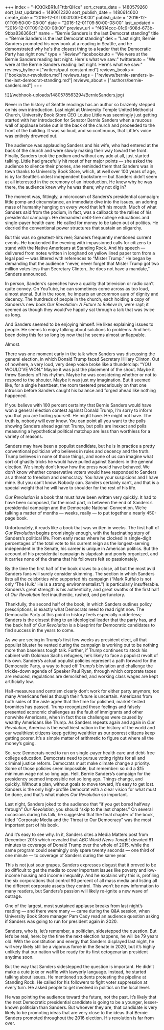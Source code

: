 +++
index = "-KXtOkBR1u1FttbrQHce"
sort_create_date = 1480579260
sort_last_updated = 1480612320
sort_publish_date = 1480614600
create_date = "2016-12-01T00:01:00-08:00"
publish_date = "2016-12-01T09:50:00-08:00"
date = "2016-12-01T09:50:00-08:00"
last_updated = "2016-12-01T09:12:00-08:00"
preview_url = "f4614ccc-01c9-608d-673b-9bba836366cf"
name = "Bernie Sanders is the last Democrat standing"
title = "Bernie Sanders is the last Democrat standing"
dek = "Last night, Bernie Sanders promoted his new book at a reading in Seattle, and he demonstrated why he's the closest thing to a leader that the Democratic Party has right now."
type = "Review"
facebookauto = "We were at the Bernie Sanders reading last night. Here's what we saw:"
twitterauto = "We were at the Bernie Sanders reading last night. Here's what we saw:"
reviews_byline = ["writers/paul-constant.md"]
reviews_books = ["books/our-revolution.md"]
reviews_tags = ["reviews/bernie-sanders-is-the-last-democrat-standing.md"]
reviews_about = ["authors/bernie-sanders.md"]
+++

<p class="image-hero">![](/webhook-uploads/1480578563294/BernieSanders.jpg)</p>

Never in the history of Seattle readings has an author so brazenly stepped on his own introduction. Last night at University Temple United Methodist Church, University Book Store CEO Louise Little was seemingly just getting started with her introduction for Senator Bernie Sanders when a raucous wall of applause broke out in the back of the church and proceeded to the front of the building. It was so loud, and so continuous, that Little’s voice was entirely drowned out.

The audience was applauding Sanders and his wife, who had entered at the back of the church and were slowly making their way toward the front. Finally, Sanders took the podium and without any ado at all, just started talking. Little had gracefully hit most of her major points — she asked the audience to silence their phones, she reminded them that Sanders was in town thanks to University Book Store, which, at well over 100 years of age, is by far Seattle’s oldest independent bookstore — but Sanders didn’t seem at all interested in the ceremony of an introduction. He knew why he was there, the audience knew why he was there; why not dig in?

The moment was, fittingly, a microcosm of Sanders’s presidential campaign: little pomp and circumstance, an immediate dive into the issues, an adoring mass of humanity hanging on every word that left his mouth. Much of what Sanders said from the podium, in fact, was a callback to the rallies of his presidential campaign. He demanded debt-free college educations and single-payer health care. He called for money to be taken out of politics. He decried the conventional power structures that sustain an oligarchy.

But this was no greatest-hits reel; Sanders frequently mentioned current events. He bookended the evening with impassioned calls for citizens to stand with the Native Americans at Standing Rock. And his speech — delivered from notes written in longhand on yellow lined paper torn from a legal pad — was littered with references to “Mister Trump.” He began by demanding that the audience “never, never forget that Mister Trump got two million votes less than Secretary Clinton...he does not have a mandate,” Sanders announced.

In person, Sanders’s speeches have a quality that television or radio can’t quite convey. On YouTube, he can sometimes come across as too loud, almost atonal. But in the room, he imparts an uncommon aura of dignity and decency. The hundreds of people in the church, each holding a copy of Sanders’s new book *Our Revolution: A Future to Believe In*, were rapt; it seemed as though they would’ve happily sat through a talk that was twice as long.

And Sanders seemed to be enjoying himself. He likes explaining issues to people. He seems to enjoy talking about solutions to problems. And he’s been doing this for so long by now that he seems almost unflappable.

Almost.

There was one moment early in the talk when Sanders was discussing the general election, in which Donald Trump faced Secretary Hillary Clinton. Out of nowhere, a very loud, very deep voice broke like a thunderclap: “YOU WOULD’VE WON.” Maybe it was just the placement of the shout. Maybe it threw Sanders off his rhythm. Maybe he was considering whether or not to respond to the shouter. Maybe it was just my imagination. But it seemed like, for a single heartbeat, the room teetered precariously on that one intrusion before Sanders caught his balance and forged ahead like nothing happened.

<div class="break"></div>

If you believe with 100 percent certainty that Bernie Sanders would have won a general election contest against Donald Trump, I’m sorry to inform you that you are fooling yourself. He might have. He might not have. The truth is, nobody will ever know. You can point all you want to the polls showing Sanders ahead against Trump, but polls are inexact and polls measuring a hypothetical political matchup are less than worthless for a variety of reasons. 

Sanders may have been a populist candidate, but he is in practice a pretty conventional politician who believes in rules and decency and the truth. Trump believes in none of those things, and none of us can imagine what sort of ghastly tricks he would have pulled against Sanders in the general election. We simply don’t know how the press would have behaved. We don’t know whether conservative voters would have responded to Sanders as a threat to freedom and democracy. You have your suspicions and I have mine. But you can’t know. Nobody can. Sanders certainly can’t, and that is a special weight that he will have to shoulder for the rest of his life.

<div class="break"></div>

*Our Revolution* is a book that must have been written very quickly. It had to have been composed, for the most part, in between the end of Sanders’s presidential campaign and the Democratic National Convention. We’re talking a matter of months — weeks, really — to put together a nearly 450-page book.

Unfortunately, it reads like a book that was written in weeks. The first half of *Our Revolution* begins promisingly enough, with the fascinating story of Sanders’s political life. From early races where he clocked in single-digit percentages of the total vote to his current reign as the longest-serving independent in the Senate, his career is unique in American politics. But the account of his presidential campaign is slapdash and poorly organized, and it carries none of the drama that his followers felt so passionately.

By the time the first half of the book draws to a close, all but the most avid Sanders fans will surely consider skimming. The section in which Sanders lists all the celebrities who supported his campaign (“Mark Ruffalo is not only ‘The Hulk.’ He is a strong environmentalist.”) is particularly insufferable. Sanders’s great strength is his authenticity, and great swaths of the first half of *Our Revolution* feel inauthentic, rushed, and perfunctory.

Thankfully, the second half of the book, in which Sanders outlines policy prescriptions, is exactly what Democrats need to read right now. The Democratic Party at this point in history feels especially rudderless; Sanders is the closest thing to an ideological leader that the party has, and the back half of *Our Revolution* is a blueprint for Democratic candidates to find success in the years to come.

As we are seeing in Trump’s first few weeks as president elect, all that populist bluster he vented during the campaign is working out to be nothing more than baseless tough talk. Further, if Trump continues to stock his cabinet with Goldman Sachs refugees, he’s likely to face a populist revolt of his own. Sanders’s actual populist policies represent a path forward for the Democratic Party, a way to head off Trump’s bloviation and challenge the trickle-down agenda of Speaker Paul Ryan, through which corporate taxes are reduced, regulations are demolished, and working class wages are kept artificially low.

Half-measures and centrism clearly don’t work for either party anymore; too many Americans feel as though their future is uncertain. Americans from both sides of the aisle agree that the time for polished, market-tested bromides has passed. Trump recognized those feelings and falsely presented economic challenges as the fault of immigrants and other nonwhite Americans, when in fact those challenges were caused by wealthy Americans like Trump. As Sanders repeats again and again in *Our Revolution*, America is the wealthiest nation in the history of the world and our wealthiest citizens keep getting wealthier as our poorest citizens keep getting poorer. It’s a simple matter of arithmetic to figure out where all the money’s going.

So, yes: Democrats need to run on single-payer health care and debt-free college education. Democrats need to pursue voting rights for all and criminal justice reform. Democrats must make climate change a priority. Some of those policies seem impossible, but remember: so did a $15 minimum wage not so long ago. Hell, Bernie Sanders’s campaign for the presidency seemed impossible not so long ago. Things change, and quickly. Without a plan, without goals to move toward, it’s easy to get lost. Sanders is the only high-profile Democrat with a clear vision for what must be done, and that’s what makes *Our Revolution* so important.

<div class="break"></div>

Last night, Sanders joked to the audience that “if you get bored halfway through” *Our Revolution*, you should “skip to the last chapter.” On several occasions during his talk, he suggested that the final chapter of the book, titled “Corporate Media and the Threat to Our Democracy” was the most important part of his book.

And it’s easy to see why. In it, Sanders cites a Media Matters post from December 2015 which revealed that *ABC World News Tonight* devoted 81 minutes to coverage of Donald Trump over the whole of 2015, while the same program could seemingly only spare twenty seconds — one third of one minute — to coverage of Sanders during the same year.

This is not just sour grapes. Sanders expresses disgust that it proved to be so difficult to get the media to cover important issues like poverty and low-income housing and income inequality. And he explains why this is, profiling the six corporations that control 90 percent of all mass media and listing all the different corporate assets they control. This won’t be new information to many readers, but Sanders’s passion will likely re-ignite a new wave of outrage.

<div class="break"></div>

One of the largest, most sustained applause breaks from last night’s reading — and there were many — came during the Q&A session, when University Book Store manager Pam Cady read an audience question asking if Sanders was going to run for president again in 2020.

Sanders, who is, let’s remember, a politician, sidestepped the question. But let’s be real, here: by the time the next election happens, he will be 79 years old. With the constitution and energy that Sanders displayed last night, he will very likely still be a vigorous force in the Senate in 2020, but it’s highly unlikely that our nation will be ready for its first octogenarian president anytime soon.

But the way that Sanders sidestepped the question is important. He didn’t make a cute joke or waffle with lawyerly language. Instead, he started talking about issues. He mentioned students protesting the pipeline at Standing Rock. He called for his followers to fight voter suppression at every turn. He asked people to get involved in politics on the local level. 

He was pointing the audience toward the future, not the past. It’s likely that the next Democratic presidential candidate is going to be a younger, lesser-known politician than Sanders. But whoever they are, that candidate is very likely to be promoting ideas that are very close to the ideas that Bernie Sanders promoted throughout the 2016 election. His revolution is far from over.
